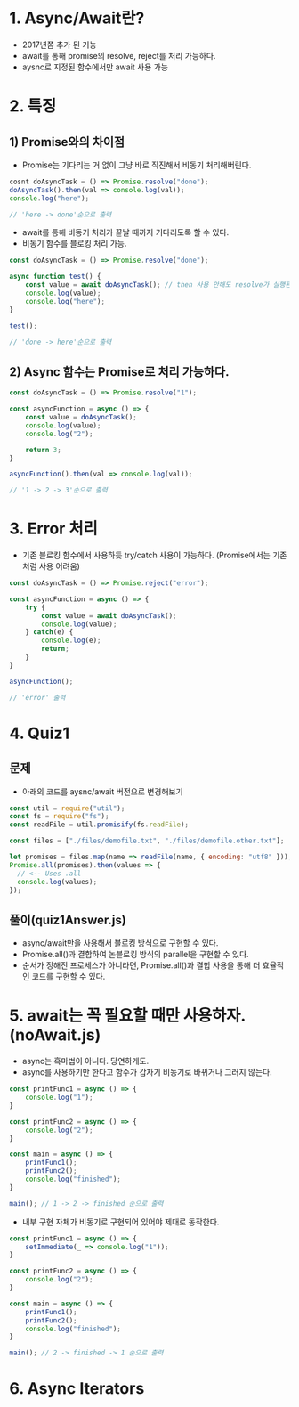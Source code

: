 # 1. Async/Await란?
- 2017년쯤 추가 된 기능
- await를 통해 promise의 resolve, reject를 처리 가능하다.
- aysnc로 지정된 함수에서만 await 사용 가능 

# 2. 특징
## 1) Promise와의 차이점
- Promise는 기다리는 거 없이 그냥 바로 직진해서 비동기 처리해버린다.

```js
cosnt doAsyncTask = () => Promise.resolve("done");
doAsyncTask().then(val => console.log(val));
console.log("here");

// 'here -> done'순으로 출력
```

- await를 통해 비동기 처리가 끝날 때까지 기다리도록 할 수 있다.
- 비동기 함수를 블로킹 처리 가능.

```js
const doAsyncTask = () => Promise.resolve("done");

async function test() {
    const value = await doAsyncTask(); // then 사용 안해도 resolve가 실행된다.
    console.log(value);
    console.log("here");
}

test();

// 'done -> here'순으로 출력
```

## 2) Async 함수는 Promise로 처리 가능하다.

```js
const doAsyncTask = () => Promise.resolve("1");

const asyncFunction = async () => {
    const value = doAsyncTask();
    console.log(value);
    console.log("2");

    return 3;
}

asyncFunction().then(val => console.log(val));

// '1 -> 2 -> 3'순으로 출력
```

# 3. Error 처리
- 기존 블로킹 함수에서 사용하듯 try/catch 사용이 가능하다. (Promise에서는 기존처럼 사용 어려움)

```js
const doAsyncTask = () => Promise.reject("error");

const asyncFunction = async () => {
    try {
        const value = await doAsyncTask();
        console.log(value);
    } catch(e) {
        console.log(e);
        return;
    }
}

asyncFunction();

// 'error' 출력
```

# 4. Quiz1
## 문제
- 아래의 코드를 aysnc/await 버전으로 변경해보기
```js
const util = require("util");
const fs = require("fs");
const readFile = util.promisify(fs.readFile);

const files = ["./files/demofile.txt", "./files/demofile.other.txt"];

let promises = files.map(name => readFile(name, { encoding: "utf8" }));
Promise.all(promises).then(values => {
  // <-- Uses .all
  console.log(values);
});
```

## 풀이(quiz1Answer.js)
- async/await만을 사용해서 블로킹 방식으로 구현할 수 있다.
- Promise.all()과 결합하여 논블로킹 방식의 parallel을 구현할 수 있다.
- 순서가 정해진 프로세스가 아니라면, Promise.all()과 결합 사용을 통해 더 효율적인 코드를 구현할 수 있다.

# 5. await는 꼭 필요할 때만 사용하자. (noAwait.js)
- async는 흑마법이 아니다. 당연하게도.
- async를 사용하기만 한다고 함수가 갑자기 비동기로 바뀌거나 그러지 않는다.

```js
const printFunc1 = async () => {
    console.log("1");
}

const printFunc2 = async () => {
    console.log("2");
}

const main = async () => {
    printFunc1();
    printFunc2();
    console.log("finished");
}

main(); // 1 -> 2 -> finished 순으로 출력
```

- 내부 구현 자체가 비동기로 구현되어 있어야 제대로 동작한다.
```js
const printFunc1 = async () => {
    setImmediate(_ => console.log("1"));
}

const printFunc2 = async () => {
    console.log("2");
}

const main = async () => {
    printFunc1();
    printFunc2();
    console.log("finished");
}

main(); // 2 -> finished -> 1 순으로 출력
```

# 6. Async Iterators
